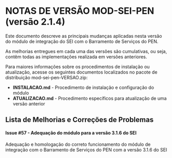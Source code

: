 # NOTAS DE VERSÃO MOD-SEI-PEN (versão 2.1.4)

Este documento descreve as principais mudanças aplicadas nesta versão do módulo de integração do SEI com o Barramento de Serviços do PEN. 

As melhorias entregues em cada uma das versões são cumulativas, ou seja, contêm todas as implementações realizada em versões anteriores.

Para maiores informações sobre os procedimentos de instalação ou atualização, acesse os seguintes documentos localizados no pacote de distribuição mod-sei-pen-VERSAO.zip:

* **INSTALACAO.md** - Procedimento de instalação e configuração do módulo
* **ATUALIZACAO.md** - Procedimento específicos para atualização de uma versão anterior


## Lista de Melhorias e Correções de Problemas


#### Issue #57 - Adequação do módulo para a versão 3.1.6 do SEI

Adequação e homologação do correto funcionamento do módulo de integração com o
Barramento de Serviços do PEN com a versão 3.1.6 do SEI
